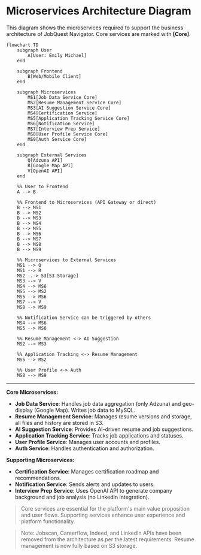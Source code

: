 # Microservices Architecture Diagram

This diagram shows the microservices required to support the business architecture of JobQuest Navigator. Core services are marked with **[Core]**.

```mermaid
flowchart TD
    subgraph User
        A[User: Emily Michael]
    end

    subgraph Frontend
        B[Web/Mobile Client]
    end

    subgraph Microservices
        MS1[Job Data Service Core]
        MS2[Resume Management Service Core]
        MS3[AI Suggestion Service Core]
        MS4[Certification Service]
        MS5[Application Tracking Service Core]
        MS6[Notification Service]
        MS7[Interview Prep Service]
        MS8[User Profile Service Core]
        MS9[Auth Service Core]
    end

    subgraph External Services
        Q[Adzuna API]
        R[Google Map API]
        V[OpenAI API]
    end

    %% User to Frontend
    A --> B

    %% Frontend to Microservices (API Gateway or direct)
    B --> MS1
    B --> MS2
    B --> MS3
    B --> MS4
    B --> MS5
    B --> MS6
    B --> MS7
    B --> MS8
    B --> MS9

    %% Microservices to External Services
    MS1 --> Q
    MS1 --> R
    MS2 -.-> S3[S3 Storage]
    MS3 --> V
    MS4 --> MS6
    MS5 --> MS2
    MS5 --> MS6
    MS7 --> V
    MS8 --> MS9

    %% Notification Service can be triggered by others
    MS4 --> MS6
    MS5 --> MS6

    %% Resume Management <-> AI Suggestion
    MS2 --> MS3

    %% Application Tracking <-> Resume Management
    MS5 --> MS2

    %% User Profile <-> Auth
    MS8 --> MS9
```

---

**Core Microservices:**
- **Job Data Service**: Handles job data aggregation (only Adzuna) and geo-display (Google Map). Writes job data to MySQL.
- **Resume Management Service**: Manages resume versions and storage, all files and history are stored in S3.
- **AI Suggestion Service**: Provides AI-driven resume and job suggestions.
- **Application Tracking Service**: Tracks job applications and statuses.
- **User Profile Service**: Manages user accounts and profiles.
- **Auth Service**: Handles authentication and authorization.

**Supporting Microservices:**
- **Certification Service**: Manages certification roadmap and recommendations.
- **Notification Service**: Sends alerts and updates to users.
- **Interview Prep Service**: Uses OpenAI API to generate company background and job analysis (no LinkedIn integration).

> Core services are essential for the platform's main value proposition and user flows. Supporting services enhance user experience and platform functionality. 

> Note: Jobscan, Careerflow, Indeed, and LinkedIn APIs have been removed from the architecture as per the latest requirements. Resume management is now fully based on S3 storage. 